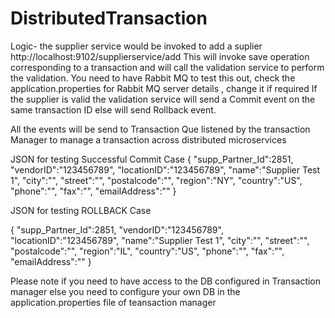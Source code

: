 # DistributedTransaction
Logic- the supplier service would be invoked to add a suplier http://localhost:9102/supplierservice/add
This will  invoke save operation corresponding to a transaction and will call the validation service to perform the validation.
You need to have Rabbit MQ to test this out, check the application.properties for Rabbit MQ server details , change it if required
If the supplier is valid the validation service will send a Commit  event on the same transaction ID else will send Rollback event.

All the events will be send to Transaction Que listened by the transaction Manager  to manage a transaction across distributed microservices

JSON for testing Successful Commit Case
{
 "supp_Partner_Id":2851,
 "vendorID":"123456789",
 "locationID":"123456789",
 "name":"Supplier Test 1",
 "city":"",
 "street":"",
 "postalcode":"",
 "region":"NY", 
 "country":"US",
 "phone":"",
 "fax":"",
 "emailAddress":""
}

JSON for testing ROLLBACK  Case

{
 "supp_Partner_Id":2851,
 "vendorID":"123456789",
 "locationID":"123456789",
 "name":"Supplier Test 1",
 "city":"",
 "street":"",
 "postalcode":"",
 "region":"IL", 
 "country":"US",
 "phone":"",
 "fax":"",
 "emailAddress":""
}

Please note if you need to have access to the DB configured in Transaction manager else you need to configure your own DB in the application.properties file of teansaction manager

